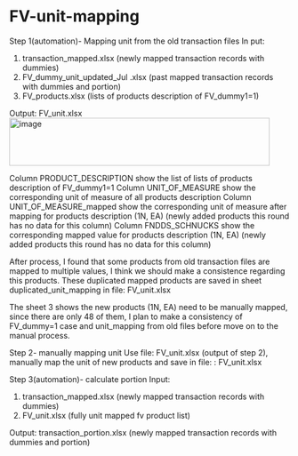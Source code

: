 # FV-unit-mapping
Step 1(automation)- Mapping unit from the old transaction files
In put:  
1.	transaction_mapped.xlsx (newly mapped transaction records with dummies)
2.	FV_dummy_unit_updated_Jul .xlsx (past mapped transaction records with dummies and portion)
3.	FV_products.xlsx (lists of products description of FV_dummy1=1)

Output:
FV_unit.xlsx 
 <img width="468" height="86" alt="image" src="https://github.com/user-attachments/assets/f17a29f1-dba4-4e36-97f8-5114cef5d69d" />

Column PRODUCT_DESCRIPTION show the list of lists of products description of FV_dummy1=1
Column UNIT_OF_MEASURE show the corresponding unit of measure of all products description
Column UNIT_OF_MEASURE_mapped show the corresponding unit of measure after mapping for products description (1N, EA) (newly added products this round has no data for this column)
Column FNDDS_SCHNUCKS show the corresponding mapped value for products description (1N, EA) (newly added products this round has no data for this column)

After process, I found that some products from old transaction files are mapped to multiple  values, I think we should make a consistence regarding this products.
These duplicated mapped products are saved in sheet duplicated_unit_mapping in file: 
FV_unit.xlsx 


The sheet 3 shows the new products (1N, EA)  need to be manually mapped, since there are only 48 of them, I plan to make a consistency of FV_dummy=1 case and unit_mapping from old files before move on to the manual process.

Step 2- manually mapping unit
Use file: FV_unit.xlsx (output of step 2), manually map the unit of new products and save in file: : FV_unit.xlsx

Step 3(automation)- calculate portion
Input:
1.	transaction_mapped.xlsx (newly mapped transaction records with dummies)
2.	FV_unit.xlsx (fully unit mapped fv product list)

Output: transaction_portion.xlsx (newly mapped transaction records with dummies and portion)
